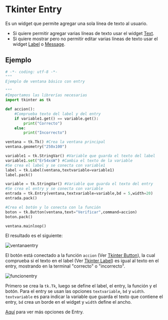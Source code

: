 # Tkinter Entry
Es un widget que permite agregar una sola línea de texto al usuario.
- Si quiere permitir agregar varias líneas de texto usar el widget [Text](https://juan-suarezp.github.io/Tk/content/text.html).
- Si quiere mostrar pero no permitir editar varias líneas de texto usar el widget [Label](https://juan-suarezp.github.io/Tk/content/label.html) o [Message](https://juan-suarezp.github.io/Tk/content/message.html).

## Ejemplo

```python
# -*- coding: utf-8 -*-
"""
Ejemplo de ventana básico con entry

"""
#Importamos las librerías necesarias
import tkinter as tk

def accion():
    #Comprueba texto del label y del entry
    if variable1.get() == variable.get():
        print("Correcto")
    else:
        print("Incorrecto")

ventana = tk.Tk() #Crea la ventana principal
ventana.geometry("250x100")

variable1 = tk.StringVar() #Variable que guarda el texto del label
variable1.set("Er54xsW") #Cambia el texto de la variable
#Se crea el label y se conecta con variable1
label = tk.Label(ventana,textvariable=variable1)
label.pack()

variable = tk.StringVar() #Variable que guarda el texto del entry
#Se crea el entry y se conecta con variable
entrada = tk.Entry(ventana,textvariable=variable,bd = 5,width=20)
entrada.pack()

#Crea el botón y lo conecta con la función
boton = tk.Button(ventana,text="Verificar",command=accion)
boton.pack()

ventana.mainloop()
```
El resultado es el siguiente:

![ventanaentry](https://user-images.githubusercontent.com/58320351/128614283-bf54be18-b56f-42ce-85a4-0d23de78be9c.png)

El botón está conectado a la función `accion` (Ver [Tkinter Button](https://juan-suarezp.github.io/Tk/content/button.html)), la cual comprueba si el texto en el label (Ver [Tkinter Label](https://juan-suarezp.github.io/Tk/content/label.html)) es igual al texto en el entry, mostrando en la terminal "correcto" o "incorrecto".

![funcionentry](https://user-images.githubusercontent.com/58320351/128614288-a23ba426-1cb2-4814-a638-d8174bc1b1c3.png)

Primero se crea la `tk.Tk`, luego se define el label, el entry, la función y el botón. Para el entry se usan las opciones `textvariable`, `bd` y `width`. `textvariable` es para indicar la variable que guarda el texto que contiene el entry, `bd` crea un borde en el widget y `width` define el ancho.

[Aquí](https://www.tutorialspoint.com/python3/tk_entry.htm) para ver más opciones de Entry.
